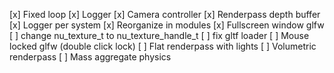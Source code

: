 [x] Fixed loop
[x] Logger
[x] Camera controller
[x] Renderpass depth buffer
[x] Logger per system
[x] Reorganize in modules
[x] Fullscreen window glfw
[ ] change nu_texture_t to nu_texture_handle_t
[ ] fix gltf loader
[ ] Mouse locked glfw (double click lock)
[ ] Flat renderpass with lights
[ ] Volumetric renderpass
[ ] Mass aggregate physics
